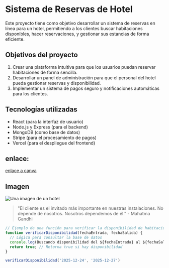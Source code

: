 # Sistema de Reservas de Hotel

Este proyecto tiene como objetivo desarrollar un sistema de reservas en línea para un hotel, permitiendo a los clientes buscar habitaciones disponibles, hacer reservaciones, y gestionar sus estancias de forma eficiente.

## Objetivos del proyecto

1.  Crear una plataforma intuitiva para que los usuarios puedan reservar habitaciones de forma sencilla.
2.  Desarrollar un panel de administración para que el personal del hotel pueda gestionar reservas y disponibilidad.
3.  Implementar un sistema de pagos seguro y notificaciones automáticas para los clientes.

## Tecnologías utilizadas

* React (para la interfaz de usuario)
* Node.js y Express (para el backend)
* MongoDB (como base de datos)
* Stripe (para el procesamiento de pagos)
* Vercel (para el despliegue del frontend)
## enlace:
[enlace a canva](https://www.canva.com)
## Imagen
![Una imagen de un hotel](https://images.unsplash.com/photo-1542314831-068cd1dbfeeb)
> "El cliente es el invitado más importante en nuestras instalaciones. No depende de nosotros. Nosotros dependemos de él." - Mahatma Gandhi


```javascript
// Ejemplo de una función para verificar la disponibilidad de habitaciones
function verificarDisponibilidad(fechaEntrada, fechaSalida) {
  // Lógica para consultar la base de datos
  console.log(Buscando disponibilidad del ${fechaEntrada} al ${fechaSalida}...);
  return true; // Retorna true si hay disponibilidad
}

verificarDisponibilidad('2025-12-24', '2025-12-27')